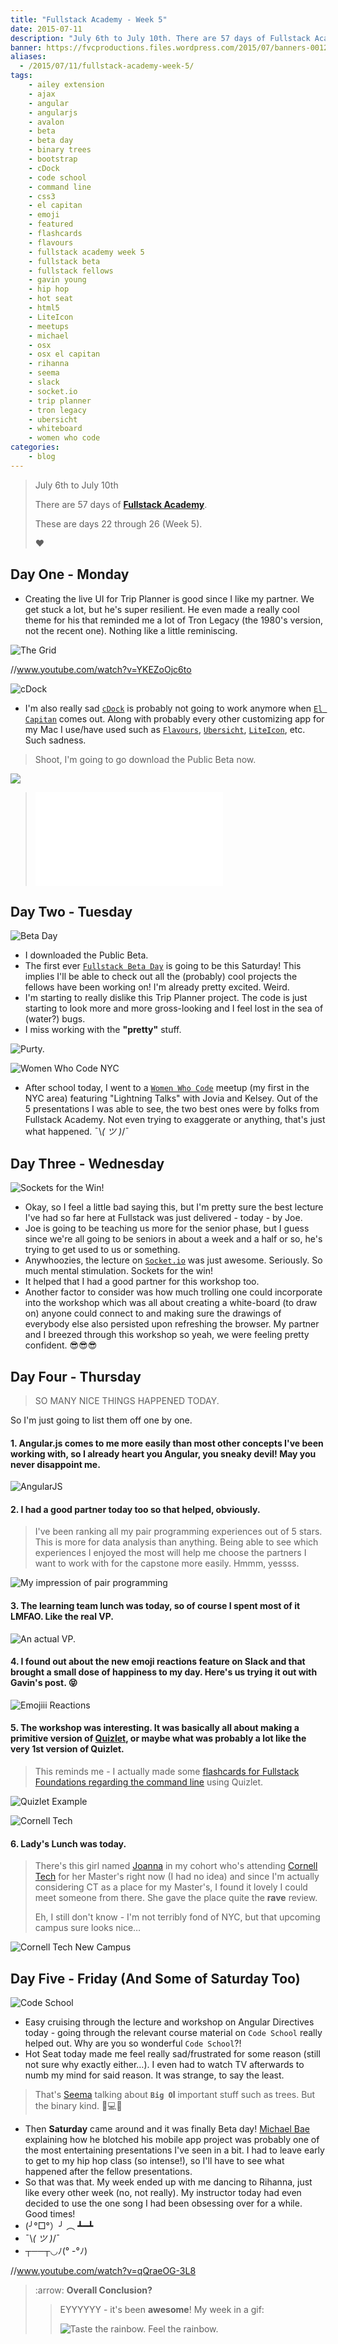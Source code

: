 ```yaml
---
title: "Fullstack Academy - Week 5"
date: 2015-07-11
description: "July 6th to July 10th. There are 57 days of Fullstack Academy. These are days 22 through 26. Week 5."
banner: https://fvcproductions.files.wordpress.com/2015/07/banners-0012.jpg
aliases:
  - /2015/07/11/fullstack-academy-week-5/
tags:
    - ailey extension
    - ajax
    - angular
    - angularjs
    - avalon
    - beta
    - beta day
    - binary trees
    - bootstrap
    - cDock
    - code school
    - command line
    - css3
    - el capitan
    - emoji
    - featured
    - flashcards
    - flavours
    - fullstack academy week 5
    - fullstack beta
    - fullstack fellows
    - gavin young
    - hip hop
    - hot seat
    - html5
    - LiteIcon
    - meetups
    - michael
    - osx
    - osx el capitan
    - rihanna
    - seema
    - slack
    - socket.io
    - trip planner
    - tron legacy
    - ubersicht
    - whiteboard
    - women who code
categories:
    - blog
---
```


> July 6th to July 10th
>
> There are 57 days of [**Fullstack Academy**](//www.fullstackacademy.com).
>
> These are days 22 through 26 (Week 5).
>
> ❤️

## Day One - Monday

* Creating the live UI for Trip Planner is good since I like my partner. We get stuck a lot, but he's super resilient. He even made a really cool theme for his that reminded me a lot of Tron Legacy (the 1980's version, not the recent one). Nothing like a little reminiscing.

![The
Grid](//img15.deviantart.net/1ea4/i/2012/184/d/1/c__s_grid___tron_wallpaper_by_kylecaio-d55uk9k.png)

//www.youtube.com/watch?v=YKEZoOjc6to

![cDock](//www.macupdate.com/images/icons256/51149.png)

* I'm also really sad [`cDock`](//sourceforge.net/projects/cdock/) is probably not going to work anymore when [`El Capitan`](//www.apple.com/osx/elcapitan-preview/) comes out. Along with probably every other customizing app for my Mac I use/have used such as [`Flavours`](//flavours.interacto.net/), [`Ubersicht`](//tracesof.net/uebersicht/), [`LiteIcon`](//www.freemacsoft.net/liteicon/), etc. Such sadness.

> Shoot, I'm going to go download the Public Beta now.

![](//appleseedcdn.apple.com/sp/assets/open/osx-redem-3-b5354fc65738307112781f260cf50c4c.jpg)

> ![I have yet to watch a movie about Steve
Jobs.](//www.scubaboard.com/forums/attachment.php?attachmentid=136243&stc=1&d=1348241804)

## Day Two - Tuesday

![Beta Day](//i.imgur.com/2zJDhXp.png)

* I downloaded the Public Beta.
* The first ever [`Fullstack Beta Day`](//www.eventbrite.com/e/fullstack-beta-day-tickets-17673389584) is going to be this Saturday! This implies I'll be able to check out all the (probably) cool projects the fellows have been working on! I'm already pretty excited. Weird.
* I'm starting to really dislike this Trip Planner project. The code is just starting to look more and more gross-looking and I feel lost in the sea of (water?) bugs.
* I miss working with the **"pretty"** stuff.

![Purty.](//i.imgur.com/LLMi7ye.jpg)

![Women Who Code
NYC](//photos4.meetupstatic.com/photos/event/9/0/a/8/600_341377032.jpeg)

* After school today, I went to a [`Women Who Code`](//www.meetup.com/WomenWhoCodeNYC/events/220650892/) meetup (my first in the NYC area) featuring "Lightning Talks" with Jovia and Kelsey. Out of the 5 presentations I was able to see, the two best ones were by folks from Fullstack Academy. Not even trying to exaggerate or anything, that's just what happened. ¯\\_( ツ )_/¯

## Day Three - Wednesday

![Sockets for the
Win!](//storage.vexxhost.net/v1/d7594b0298b54bcc9e4e0f252e1da2e4/blog/mean-socket-io-integration-tutorial%2Fsocketio-logo.png)

* Okay, so I feel a little bad saying this, but I'm pretty sure the best lecture I've had so far here at Fullstack was just delivered - today - by Joe.
* Joe is going to be teaching us more for the senior phase, but I guess since we're all going to be seniors in about a week and a half or so, he's trying to get used to us or something.
* Anywhoozies, the lecture on [`Socket.io`](//socket.io/ 'Socket.io') was just awesome. Seriously. So much mental stimulation. Sockets for the win!
* It helped that I had a good partner for this workshop too.
* Another factor to consider was how much trolling one could incorporate into the workshop which was all about creating a white-board (to draw on) anyone could connect to and making sure the drawings of everybody else also persisted upon refreshing the browser. My partner and I breezed through this workshop so yeah, we were feeling pretty confident. 😎😎😎

## Day Four - Thursday

> SO MANY NICE THINGS HAPPENED TODAY.

So I'm just going to list them off one by one.

#### 1. Angular.js comes to me more easily than most other concepts I've been working with, so I already heart you Angular, you sneaky devil! May you never disappoint me.

![AngularJS](//prerender.io/img/angularjs.jpg)

#### 2. I had a good partner today too so that helped, obviously.

> I've been ranking all my pair programming experiences out of 5 stars. This is more for data analysis than anything. Being able to see which experiences I enjoyed the most will help me choose the partners I want to work with for the capstone more easily. Hmmm, yessss.

![My impression of pair
programming](//codurance.com/assets/img/custom/blog/muppetspairprogramming.jpg)

#### 3. The learning team lunch was today, so of course I spent most of it LMFAO. Like the real VP.

![An actual
VP.](//media3.giphy.com/media/G1Zu26ae7mZr2/200.gif)

#### 4. I found out about the new emoji reactions feature on Slack and that brought a small dose of happiness to my day. Here's us trying it out with Gavin's post. 😝

![Emojiii Reactions](//i.imgur.com/lJxcOh0.png)

#### 5. The workshop was interesting. It was basically all about making a primitive version of [Quizlet](//quizlet.com/ 'Quizlet'), or maybe what was probably a lot like the very 1st version of Quizlet.

> This reminds me - I actually made some [flashcards for Fullstack Foundations regarding the command line](//quizlet.com/80424838/fullstack-foundations-intro-to-the-command-line-flash-cards/) using Quizlet.

![Quizlet Example](//i.imgur.com/YbQ549K.png)

![Cornell
Tech](//tech.cornell.edu/static/css/images/content-logo.png)

#### 6. Lady's Lunch was today.

> There's this girl named [Joanna](//github.com/joanaz/) in my cohort who's attending [Cornell Tech](//tech.cornell.edu/) for her Master's right now (I had no idea) and since I'm actually considering CT as a place for my Master's, I found it lovely I could meet someone from there. She gave the place quite the **rave** review.
>
> Eh, I still don't know - I'm not terribly fond of NYC, but that upcoming campus sure looks nice…

![Cornell Tech New
Campus](//tech.cornell.edu/uploads/galleries/_full/campus-view-from-manhattan-aerial.jpg)

## Day Five - Friday (And Some of Saturday Too)

![Code
School](//ambassador-api.s3.amazonaws.com/uploads/portal/655/2014_09_16_20_43_07_Logo-horizontal.png)

* Easy cruising through the lecture and workshop on Angular Directives today - going through the relevant course material on `Code School` really helped out. Why are you so wonderful `Code School`?!
* Hot Seat today made me feel really sad/frustrated for some reason (still not sure why exactly either…). I even had to watch TV afterwards to numb my mind for said reason. It was strange, to say the least.

> That's [Seema](//twitter.com/seemaisms) talking about **`Big O`l** important stuff such as trees. But the binary kind. 🌳💻🌳

* Then **Saturday** came around and it was finally Beta day! [Michael Bae](//twitter.com/michaelbbae) explaining how he blotched his mobile app project was probably one of the most entertaining presentations I've seen in a bit. I had to leave early to get to my hip hop class (so intense!), so I'll have to see what happened after the fellow presentations.
* So that was that. My week ended up with me dancing to Rihanna, just like every other week (no, not really). My instructor today had even decided to use the one song I had been obsessing over for a while. Good times!
* (╯°□°）╯ ︵ ┻━┻
* ¯\\_( ツ )_/¯
* ┬──┬◡ﾉ(° -°ﾉ)

//www.youtube.com/watch?v=qQraeOG-3L8

> :arrow: **Overall Conclusion?**
>
> > EYYYYYY - it's been **awesome**! My week in a gif:
> >
> > ![Taste the rainbow. Feel the rainbow.](https://media1.giphy.com/media/SKGo6OYe24EBG/200w.gif)
